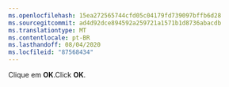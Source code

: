 ```yaml
---
ms.openlocfilehash: 15ea272565744cfd05c04179fd739097bffb6d28
ms.sourcegitcommit: ad4d92dce894592a259721a1571b1d8736abacdb
ms.translationtype: MT
ms.contentlocale: pt-BR
ms.lasthandoff: 08/04/2020
ms.locfileid: "87568434"
---
```

<span data-ttu-id="d06fd-101">Clique em **OK**.</span><span class="sxs-lookup"><span data-stu-id="d06fd-101">Click **OK**.</span></span>
